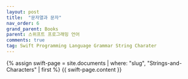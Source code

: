 ```yaml
---
layout: post
title:  "문자열과 문자"
nav_order: 6
grand_parent: Books
parent: 스위프트 프로그래밍 언어
comments: true
tag: Swift Programming Language Grammar String Charater
---
```


{% assign swift-page = site.documents | where: "slug", "Strings-and-Characters" | first %}
{{ swift-page.content }}